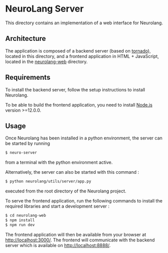 # NeuroLang Server

This directory contains an implementation of a web interface for Neurolang.

## Architecture

The application is composed of a backend server (based on [tornado](https://www.tornadoweb.org/en/stable/)), located in this directory, and a frontend application in HTML + JavaScript, located in the [neurolang-web](neurolang-web) directory.

## Requirements

To install the backend server, follow the setup instructions to install Neurolang.

To be able to build the frontend application, you need to install [Node.js](https://nodejs.org/en/) version >=12.0.0.

## Usage

Once Neurolang has been installed in a python environment, the server can be started by running
```bash
$ neuro-server
```
from a terminal with the python environment active.

Alternatively, the server can also be started with this command :
```bash
$ python neurolang/utils/server/app.py
```
executed from the root directory of the Neurolang project.

To serve the frontend application, run the following commands to install the required libraries and start a development server :

```bash
$ cd neurolang-web
$ npm install
$ npm run dev
```

The frontend application will then be available from your browser at [http://localhost:3000/](http://localhost:3000/). The frontend will communicate with the backend server which is available on [http://localhost:8888/](http://localhost:8888/).